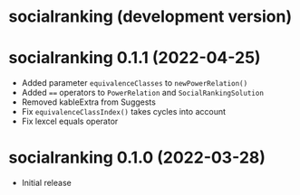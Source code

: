 # socialranking (development version)

# socialranking 0.1.1 (2022-04-25)

* Added parameter `equivalenceClasses` to `newPowerRelation()`
* Added `==` operators to `PowerRelation` and `SocialRankingSolution`
* Removed kableExtra from Suggests
* Fix `equivalenceClassIndex()` takes cycles into account
* Fix lexcel equals operator

# socialranking 0.1.0 (2022-03-28)

* Initial release
